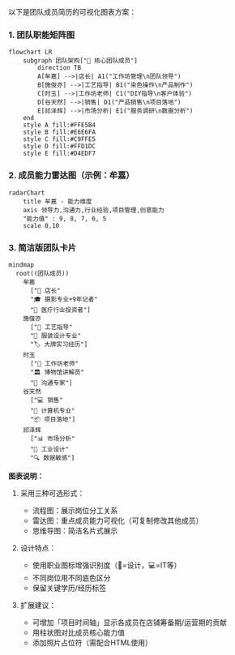 以下是团队成员简历的可视化图表方案：

### 1. 团队职能矩阵图
```mermaid
flowchart LR
    subgraph 团队架构["👥 核心团队成员"]
        direction TB
        A[牟嘉] -->|店长| A1("工作坊管理\n团队领导")
        B[施俊亦] -->|工艺指导| B1("染色操作\n产品制作")
        C[时玉] -->|工作坊老师| C1("DIY指导\n客户体验")
        D[谷天然] -->|销售| D1("产品销售\n项目落地")
        E[祁泽辉] -->|市场分析| E1("服务调研\n数据分析")
    end
    style A fill:#FFE5B4
    style B fill:#E6E6FA
    style C fill:#C9FFE5
    style D fill:#FFD1DC
    style E fill:#D4EDF7
```

### 2. 成员能力雷达图（示例：牟嘉）
```mermaid
radarChart
    title 牟嘉 - 能力维度
    axis 领导力,沟通力,行业经验,项目管理,创意能力
    "能力值" : 9, 8, 7, 6, 5
    scale 0,10
```

### 3. 简洁版团队卡片
```mermaid
mindmap
  root((团队成员))
    牟嘉
      ["📌 店长"
      "🎓 摄影专业+9年记者"
      "💼 医疗行业投资者"]
    施俊亦
      ["🎨 工艺指导"
      "👔 服装设计专业"
      "🏷️ 大牌实习经历"]
    时玉
      ["🎵 工作坊老师"
      "🏛️ 博物馆讲解员"
      "💬 沟通专家"]
    谷天然
      ["💻 销售"
      "🔧 计算机专业"
      "📦 项目落地"]
    祁泽辉
      ["📊 市场分析"
      "📐 工业设计"
      "🔍 数据敏感"]
```

**图表说明：**
1. 采用三种可选形式：
   - 流程图：展示岗位分工关系
   - 雷达图：重点成员能力可视化（可复制修改其他成员）
   - 思维导图：简洁名片式展示

2. 设计特点：
   - 使用职业图标增强识别度（🎨=设计，💻=IT等）
   - 不同岗位用不同底色区分
   - 保留关键学历/经历标签

3. 扩展建议：
   - 可增加「项目时间轴」显示各成员在店铺筹备期/运营期的贡献
   - 用柱状图对比成员核心能力值
   - 添加照片占位符（需配合HTML使用）
